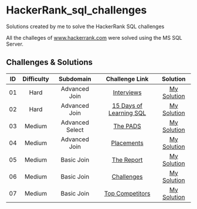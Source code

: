 # HackerRank_sql_challenges
Solutions created by me to solve the HackerRank SQL challenges

All the challeges of www.hackerrank.com were solved using the MS SQL Server. 

## Challenges & Solutions

ID | Difficulty | Subdomain | Challenge Link | Solution
:-----:|:-----:|:-------:|:-------:|:-------:
01 | Hard | Advanced Join | [Interviews](https://www.hackerrank.com/challenges/interviews/problem) | [My Solution](https://github.com/analimaps/HackerRank_sql_challenges/blob/main/01_Interviews.sql) |
02 | Hard | Advanced Join | [15 Days of Learning SQL](https://www.hackerrank.com/challenges/15-days-of-learning-sql/problem) | [My Solution](https://github.com/analimaps/HackerRank_sql_challenges/blob/main/02_15_Days_%20of_Learning_SQL.sql) |
03 | Medium | Advanced Select | [The PADS](https://www.hackerrank.com/challenges/the-pads/problem) | [My Solution](https://github.com/analimaps/HackerRank_sql_challenges/blob/main/03_The_pads.sql) |
04 | Medium | Advanced Join | [Placements](https://www.hackerrank.com/challenges/placements/problem) | [My Solution](https://github.com/analimaps/HackerRank_sql_challenges/blob/main/04_Placements.sql) |
05 | Medium | Basic Join | [The Report](https://www.hackerrank.com/challenges/the-report/problem) | [My Solution](https://github.com/analimaps/HackerRank_sql_challenges/blob/main/05_The_Report.sql) |
06 | Medium | Basic Join | [Challenges](https://www.hackerrank.com/challenges/challenges/problem) | [My Solution](https://github.com/analimaps/HackerRank_sql_challenges/blob/main/Challenges.sql) |
07 | Medium | Basic Join | [Top Competitors](https://www.hackerrank.com/challenges/full-score/problem) | [My Solution](https://github.com/analimaps/HackerRank_sql_challenges/blob/main/07_top_competitors.sql) |



